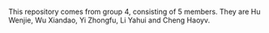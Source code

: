 This repository comes from group 4, consisting of 5 members. 
They are Hu Wenjie, Wu Xiandao, Yi Zhongfu, Li Yahui and Cheng Haoyv.